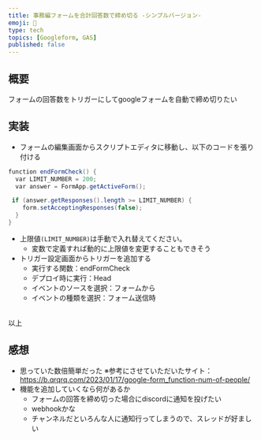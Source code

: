 ```yaml
---
title: 事務編フォームを合計回答数で締め切る -シンプルバージョン-
emoji: 👊
type: tech
topics: [Googleform, GAS]
published: false
---
```



## 概要
フォームの回答数をトリガーにしてgoogleフォームを自動で締め切りたい

## 実装
- フォームの編集画面からスクリプトエディタに移動し、以下のコードを張り付ける
```gas:endFormCheck.gs
function endFormCheck() {
  var LIMIT_NUMBER = 200; 
  var answer = FormApp.getActiveForm();

 if (answer.getResponses().length >= LIMIT_NUMBER) {
    form.setAcceptingResponses(false);
  }
}

```
- 上限値`(LIMIT_NUMBER)`は手動で入れ替えてください。
  -  変数で定義すれば動的に上限値を変更することもできそう
- トリガー設定画面からトリガーを追加する
  - 実行する関数：endFormCheck
  - デプロイ時に実行：Head
  - イベントのソースを選択：フォームから
  - イベントの種類を選択：フォーム送信時
<br/>
  以上

  ## 感想
 - 思っていた数倍簡単だった
   ※参考にさせていただいたサイト：https://b.qrqrq.com/2023/01/17/google-form_function-num-of-people/
 - 機能を追加していくなら何があるか
   - フォームの回答を締め切った場合にdiscordに通知を投げたい
   - webhookかな
   - チャンネルだといろんな人に通知行ってしまうので、スレッドが好ましい
   
